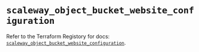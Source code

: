 # `scaleway_object_bucket_website_configuration`

Refer to the Terraform Registory for docs: [`scaleway_object_bucket_website_configuration`](https://registry.terraform.io/providers/scaleway/scaleway/2.28.0/docs/resources/object_bucket_website_configuration).
